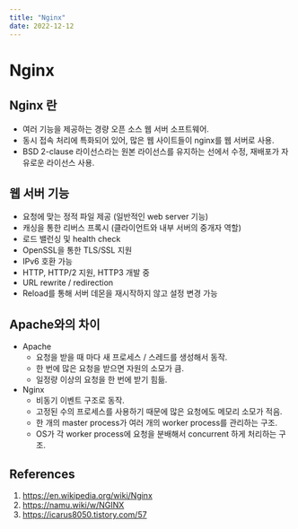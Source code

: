 ```yaml
---
title: "Nginx"
date: 2022-12-12
---
```


# Nginx

## Nginx 란

- 여러 기능을 제공하는 경량 오픈 소스 웹 서버 소프트웨어.
- 동시 접속 처리에 특화되어 있어, 많은 웹 사이트들이 nginx를 웹 서버로 사용.
- BSD 2-clause 라이선스라는 원본 라이선스를 유지하는 선에서 수정, 재배포가 자유로운 라이선스 사용.

## 웹 서버 기능

- 요청에 맞는 정적 파일 제공 (일반적인 web server 기능)
- 캐싱을 통한 리버스 프록시 (클라이언트와 내부 서버의 중개자 역할)
- 로드 밸런싱 및 health check
- OpenSSL을 통한 TLS/SSL 지원
- IPv6 호환 가능
- HTTP, HTTP/2 지원, HTTP3 개발 중
- URL rewrite / redirection
- Reload를 통해 서버 데몬을 재시작하지 않고 설정 변경 가능

## Apache와의 차이

- Apache
  - 요청을 받을 때 마다 새 프로세스 / 스레드를 생성해서 동작.
  - 한 번에 많은 요청을 받으면 자원의 소모가 큼.
  - 일정량 이상의 요청을 한 번에 받기 힘듦.
- Nginx
  - 비동기 이벤트 구조로 동작.
  - 고정된 수의 프로세스를 사용하기 때문에 많은 요청에도 메모리 소모가 적음.
  - 한 개의 master process가 여러 개의 worker process를 관리하는 구조.
  - OS가 각 worker process에 요청을 분배해서 concurrent 하게 처리하는 구조.

## References

1.  https://en.wikipedia.org/wiki/Nginx
2.  https://namu.wiki/w/NGINX
3.  https://icarus8050.tistory.com/57
